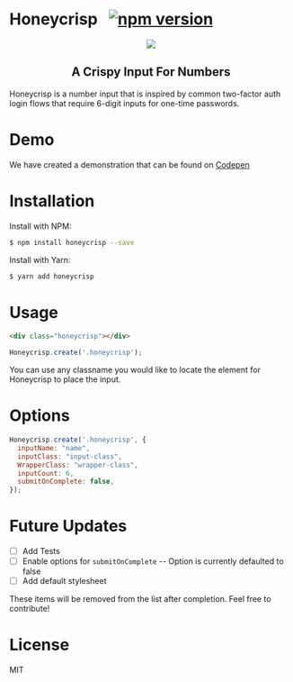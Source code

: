 # Honeycrisp  &nbsp; [![npm version](https://badge.fury.io/js/honeycrisp.svg)](https://badge.fury.io/js/honeycrisp)

<p align="center">
<img src="https://user-images.githubusercontent.com/13616332/207875618-daed766b-64bc-4f73-a62b-3fad21c3b705.png">
</p>
<h2 align="center">A Crispy Input For Numbers</h2>

Honeycrisp is a number input that is inspired by common two-factor auth login flows that require 6-digit inputs for one-time passwords. 

<h1>Demo</h1>

We have created a demonstration that can be found on [Codepen](https://codepen.io/cambass23/pen/wvxwJKY)

<h1>Installation</h1>

Install with NPM:
```bash
$ npm install honeycrisp --save
```

Install with Yarn:
```bash
$ yarn add honeycrisp
```
<h1>Usage</h1>

```html
<div class="honeycrisp"></div>
```

```js
Honeycrisp.create('.honeycrisp');
```
You can use any classname you would like to locate the element for Honeycrisp to place the input.

<h1>Options</h1>


```js
Honeycrisp.create('.honeycrisp', {
  inputName: "name",
  inputClass: "input-class",
  WrapperClass: "wrapper-class",
  inputCount: 6,
  submitOnComplete: false,
});
```

<h1>Future Updates</h1>

- [ ] Add Tests
- [ ] Enable options for `submitOnComplete` -- Option is currently defaulted to false
- [ ] Add default stylesheet

These items will be removed from the list after completion. Feel free to contribute!

<h1>License</h1>
<p>MIT</p>
